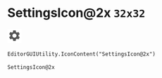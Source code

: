 # SettingsIcon@2x `32x32`
<img src="/img/SettingsIcon@2x.png" width=32 height=32>

``` CSharp
EditorGUIUtility.IconContent("SettingsIcon@2x")
```
```
SettingsIcon@2x
```
